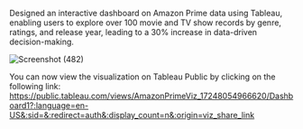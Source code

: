 Designed an interactive dashboard on Amazon Prime data using Tableau, enabling users to explore over 100 movie and TV show records by genre, ratings, and release year, leading to a 30% increase in data-driven decision-making.

![Screenshot (482)](https://github.com/user-attachments/assets/b0230c6b-fa5c-450c-911f-50c1384b0544)


You can now view the visualization on Tableau Public by clicking on the following link:
https://public.tableau.com/views/AmazonPrimeViz_17248054966620/Dashboard1?:language=en-US&:sid=&:redirect=auth&:display_count=n&:origin=viz_share_link
